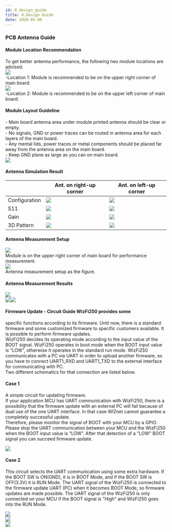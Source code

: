 ```yaml
---
id: 8_design_guide
title: 8.Design Guide
date: 2020-05-06
---
```


### PCB Antenna Guide

#### Module Location Recommendation

To get better antenna performance, the following two module locations
are advised.  
![](/document_framework/img/products/wizfi250/wizfi250ds/pcb_design_guide_1.png)  
\-Location 1: Module is recommended to be on the upper right corner of
main board.  
![](/document_framework/img/products/wizfi250/wizfi250ds/pcb_design_guide_2.pngg)  
\-Location 2: Module is recommended to be on the upper left corner of
main board.  
  

#### Module Layout Guideline

\- Main board antenna area under module printed antenna should be clear
or empty.  
\- No signals, GND or power traces can be routed in antenna area for
each layers of the main board.  
\- Any mental lids, power traces or metal components should be placed
far away from the antenna area on the main board.  
\- Keep GND plane as large as you can on main board.  
![](/document_framework/img/products/wizfi250/wizfi250ds/pcb_design_guide_3.png)  
  
  
#### Antenna Simulation Result 

|               | Ant. on right-up corner                                   | Ant. on left-up corner                                     |
| ------------- | --------------------------------------------------------- | ---------------------------------------------------------- |
| Configuration | ![](/document_framework/img/products/wizfi250/wizfi250ds/pcb_design_guide_4.png) | ![](/document_framework/img/products/wizfi250/wizfi250ds/pcb_design_guide_8.png)  |
| S11           | ![](/document_framework/img/products/wizfi250/wizfi250ds/pcb_design_guide_5.png) | ![](/document_framework/img/products/wizfi250/wizfi250ds/pcb_design_guide_9.png)  |
| Gain          | ![](/document_framework/img/products/wizfi250/wizfi250ds/pcb_design_guide_6.png) | ![](/document_framework/img/products/wizfi250/wizfi250ds/pcb_design_guide_10.png) |
| 3D Pattern    | ![](/document_framework/img/products/wizfi250/wizfi250ds/pcb_design_guide_7.png) | ![](/document_framework/img/products/wizfi250/wizfi250ds/pcb_design_guide_11.png) |

  
  
#### Antenna Measurement Setup 
![](/document_framework/img/products/wizfi250/wizfi250ds/pcb_design_guide_12.png)  
Module is on the upper right corner of main board for performance
measurement.  
![](/document_framework/img/products/wizfi250/wizfi250ds/pcb_design_guide_13.png)  
Antenna measurement setup as the figure.  
  
  
#### Antenna Measurement Results 
![](/document_framework/img/products/wizfi250/wizfi250ds/pcb_design_guide_14.png)  
![](/document_framework/img/products/wizfi250/wizfi250ds/pcb_design_guide_15.png)![](/document_framework/img/products/wizfi250/wizfi250ds/pcb_design_guide_16.png)  
  
  
#### Firmware Update - Circuit Guide  WizFi250 provides some
specific functions according to its firmware. Until now, there is a
standard firmware and some customized firmware to specific customers
available. It is possible to perform firmware updates.  
WizFi250 decides its operating mode according to the input value of the
BOOT signal. WizFi250 operates in boot mode when the BOOT input value is
“LOW”, otherwise it operates in the standard run mode. WizFi250
communicates with a PC via UART in order to upload another firmware, so
you have to connect UART1\_RXD and UART1\_TXD to the external interface
for communicating with PC.  
Two different schematics for that connection are listed below.
#### Case 1

A simple circuit for updating firmware.  
If your application MCU has UART communication with WizFi250, there is a
possibility that the firmware update with an external PC will fail
because of dual use of the one UART interface. In that case WIZnet
cannot guarantee a completely successful update.  
Therefore, please monitor the signal of BOOT with your MCU by a GPIO.
Please stop the UART communication between your MCU and the WizFi250
when the BOOT input value is “LOW”. After that detection of a "LOW" BOOT
signal you can succeed firmware update.  
  
![](/document_framework/img/products/wizfi250/wizfi250ds/firmware_1.png)  
#### Case 2
  
  This circuit selects the UART communication using some
extra hardware. If the BOOT SW is ON(GND), it is in BOOT Mode, and if
the BOOT SW is OFF(3.3V) it is RUN Mode. The UART signal of the WizFi250
is connected to the firmware update UART (PC) when it becomes BOOT Mode,
so firmware updates are made possible. The UART signal of the WizFi250
is only connected on your MCU if the BOOT signal is "High" and WizFi250
goes into the RUN Mode.  
  
![](/document_framework/img/products/wizfi250/wizfi250ds/boot_mode.png)  
![](/document_framework/img/products/wizfi250/wizfi250ds/run_mode.png)  
![](/document_framework/img/products/wizfi250/wizfi250ds/firmware_2.png)

